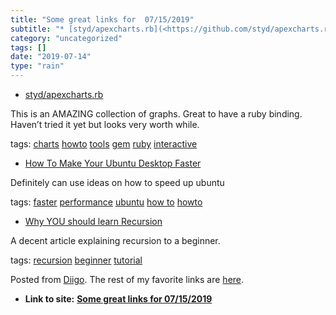 ```yaml
---
title: "Some great links for  07/15/2019"
subtitle: "* [styd/apexcharts.rb](<https://github.com/styd/apexcharts.rb>)"
category: "uncategorized"
tags: []
date: "2019-07-14"
type: "rain"
---
```

* [styd/apexcharts.rb](<https://github.com/styd/apexcharts.rb>)

This is an AMAZING collection of graphs. Great to have a ruby binding. Haven’t
tried it yet but looks very worth while.

tags: [charts](<https://www.diigo.com/user/pitosalas/charts>)
[howto](<https://www.diigo.com/user/pitosalas/howto>)
[tools](<https://www.diigo.com/user/pitosalas/tools>)
[gem](<https://www.diigo.com/user/pitosalas/gem>)
[ruby](<https://www.diigo.com/user/pitosalas/ruby>)
[interactive](<https://www.diigo.com/user/pitosalas/interactive>)

  * [How To Make Your Ubuntu Desktop Faster](<https://dev.to/prahladyeri/how-to-trim-your-ubuntu-installation-of-extra-fat-and-make-it-faster-58ib?utm_source=digest_mailer&utm_medium=email&utm_campaign=digest_email>)

Definitely can use ideas on how to speed up ubuntu

tags: [faster](<https://www.diigo.com/user/pitosalas/faster>)
[performance](<https://www.diigo.com/user/pitosalas/performance>)
[ubuntu](<https://www.diigo.com/user/pitosalas/ubuntu>) [how
to](<https://www.diigo.com/user/pitosalas/how to>)
[howto](<https://www.diigo.com/user/pitosalas/howto>)

  * [Why YOU should learn Recursion](<https://dev.to/itnext/why-you-should-learn-recursion-3dao?utm_source=digest_mailer&utm_medium=email&utm_campaign=digest_email>)

A decent article explaining recursion to a beginner.

tags: [recursion](<https://www.diigo.com/user/pitosalas/recursion>)
[beginner](<https://www.diigo.com/user/pitosalas/beginner>)
[tutorial](<https://www.diigo.com/user/pitosalas/tutorial>)

Posted from [Diigo](<https://www.diigo.com>). The rest of my favorite links
are [here](<https://www.diigo.com/user/pitosalas>).


* **Link to site:** **[Some great links for  07/15/2019](None)**